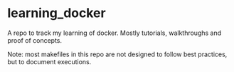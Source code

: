 # learning_docker

A repo to track my learning of docker. Mostly tutorials, walkthroughs and proof
of concepts.

Note: most makefiles in this repo are not designed to follow best practices,
but to document executions.
